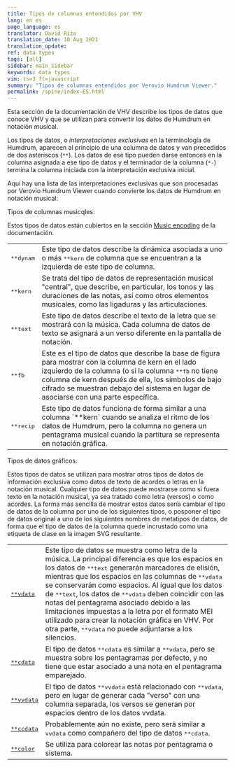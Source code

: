 ```yaml
---
title: Tipos de columnas entendidos por VHV
lang: en es
page_language: es
translator: David Rizo
translation_date: 10 Aug 2021
translation_update:
ref: data types
tags: [all]
sidebar: main_sidebar
keywords: data types
vim: ts=3 ft=javascript
summary: "Tipos de columnas entendidos por Verovio Humdrum Viewer."
permalink: /spine/index-ES.html
---
```

Esta sección de la documentación de VHV describe los tipos de datos que conoce VHV y que se utilizan para convertir los datos de Humdrum en notación musical.

Los tipos de datos, o <i>interpretaciones exclusivas</i> en la terminología de Humdrum, aparecen al principio de una columna de datos y van precedidos de dos asteriscos (`**`).  Los datos de ese tipo pueden darse entonces en la columna asignada a ese tipo de datos y el terminador de la columna (`*-`) termina la columna iniciada con la interpretación exclusiva inicial.

Aquí hay una lista de las interpretaciones exclusivas que son procesadas por Verovio Humdrum Viewer cuando convierte los datos de Humdrum en notación musical:

<style>
table.exinterp td {
	text-align: top;
}
</style>

Tipos de columnas musicqles:

Estos tipos de datos están cubiertos en la sección [Music encoding](/humdrum/getting_started) de la documentación.

<table class="exinterp">

<tr>
	<td>
		<tt>**dynam</tt>
	</td>
	<td>
		Este tipo de datos describe la dinámica asociada a uno o más <tt>**kern</tt> de columna que se encuentran a la izquierda de este tipo de columna.
	</td>
</tr>

<tr>
	<td>
		<tt>**kern</tt>
	</td>
	<td>
		Se trata del tipo de datos de representación musical "central", que describe, en particular, los tonos y las duraciones de las notas, así como otros elementos musicales, como las ligaduras y las articulaciones.
	</td>
</tr>

<tr>
	<td>
		<tt>**text</tt>
	</td>
	<td>
		Este tipo de datos describe el texto de la letra que se mostrará con la música.  Cada columna de datos de texto se asignará a un verso diferente en la pantalla de notación.
	</td>
</tr>

<tr>
	<td>
		<tt>**fb</tt>
	</td>
	<td>
		Este es el tipo de datos que describe la base de figura para mostrar con la columna de kern en el lado izquierdo de la columna (o si la columna <tt>**fb</tt> no tiene columna de kern después de ella, los símbolos de bajo cifrado se muestran debajo del sistema en lugar de asociarse con una parte específica.
	</td>
</tr>

<tr>
	<td>
		<tt>**recip</tt>
	</td>
	<td>
		Este tipo de datos funciona de forma similar a una columna `**kern` cuando se analiza el ritmo de los datos de Humdrum, pero la columna no genera un pentagrama musical cuando la partitura se representa en notación gráfica.
	</td>
</tr>

</table>

Tipos de datos gráficos:

Estos tipos de datos se utilizan para mostrar otros tipos de datos de información exclusiva como datos de texto de acordes o letras en la notación musical. Cualquier tipo de datos puede mostrarse como si fuera texto en la notación musical, ya sea tratado como letra (versos) o como acordes.  La forma más sencilla de mostrar estos datos sería cambiar el tipo de datos de la columna por uno de los siguientes tipos, o posponer el tipo de datos original a uno de los siguientes nombres de metatipos de datos, de forma que el tipo de datos de la columna quede incrustado como una etiqueta de clase en la imagen SVG resultante.


<table class="exinterp">

<tr>
	<td>
		<tt><a href="/spine/vdata">**vdata</a></tt>
	</td>
	<td>
		Este tipo de datos se muestra como letra de la música.  La principal diferencia es que los espacios en los datos de <tt>**text</tt> generarán marcadores de elisión, mientras que los espacios en las columnas de <tt>**vdata</tt> se conservarán como espacios. Al igual que los datos de <tt>**text</tt>, los datos de <tt>**vdata</tt> deben coincidir con las notas del pentagrama asociado debido a las limitaciones impuestas a la letra por el formato MEI utilizado para crear la notación gráfica en VHV. 	Por otra parte, <tt>**vdata</tt> no puede adjuntarse a los silencios.
	</td>
</tr>

<tr>
	<td>
		<tt><a href="/spine/cdata">**cdata</a></tt>
	</td>
	<td>
		El tipo de datos <tt>**cdata</tt> es similar a <tt>**vdata</tt>, pero se muestra sobre los pentagramas por defecto, y no tiene que estar asociado a una nota en el pentagrama emparejado. 
	</td>
</tr>

<tr>
	<td>
		<tt><a href="/spine/vvdata">**vvdata</a></tt>
	</td>
	<td>
		El tipo de datos <tt>**vvdata</tt> está relacionado con <tt>**vdata</tt>, pero en lugar de generar cada "verso" con una columna separada, los versos se generan por espacios dentro de los datos vvdata.
	</td>
</tr>

<tr>
	<td>
		<tt><a href="/spine/ccdata">**ccdata</a></tt>
	</td>
	<td>
		Probablemente aún no existe, pero será similar a <tt>vvdata</tt> como compañero del tipo de datos <tt>**cdata</tt>.
	</td>
</tr>

<tr>
	<td>
		<tt><a href="/spine/color">**color</a></tt>
	</td>
	<td>
		Se utiliza para colorear las notas por pentagrama o sistema.
	</td>
</tr>


</table>





